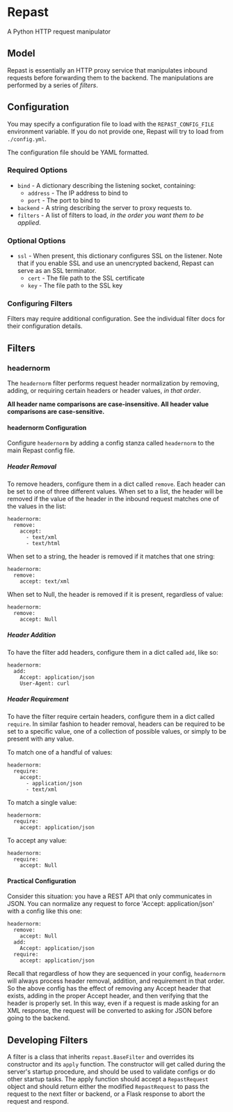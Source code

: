 # Repast

A Python HTTP request manipulator


## Model

Repast is essentially an HTTP proxy service that manipulates inbound requests
before forwarding them to the backend. The manipulations are performed by a
series of _filters_.


## Configuration

You may specify a configuration file to load with the `REPAST_CONFIG_FILE`
environment variable. If you do not provide one, Repast will try to load from
`./config.yml`.

The configuration file should be YAML formatted.

### Required Options

 * `bind` - A dictionary describing the listening socket, containing:
   * `address` - The IP address to bind to
   * `port` - The port to bind to
 * `backend` - A string describing the server to proxy requests to.
 * `filters` - A list of filters to load, _in the order you want them to
    be applied_.

### Optional Options

 * `ssl` - When present, this dictionary configures SSL on the listener. Note
   that if you enable SSL and use an unencrypted backend, Repast can serve as an
   SSL terminator.
   * `cert` - The file path to the SSL certificate
   * `key` - The file path to the SSL key

### Configuring Filters

Filters may require additional configuration. See the individual filter docs for
their configuration details.


## Filters

### headernorm

The `headernorm` filter performs request header normalization by removing,
adding, or requiring certain headers or header values, _in that order_.

**All header name comparisons are case-insensitive. All header value comparisons
are case-sensitive.**

#### headernorm Configuration

Configure `headernorm` by adding a config stanza called `headernorm` to the main
Repast config file.

##### Header Removal

To remove headers, configure them in a dict called `remove`. Each header can be
set to one of three different values. When set to a list, the header will be
removed if the value of the header in the inbound request matches one of the
values in the list:

    headernorm:
      remove:
        accept:
          - text/xml
          - text/html

When set to a string, the header is removed if it matches that one string:

    headernorm:
      remove:
        accept: text/xml

When set to Null, the header is removed if it is present, regardless of value:

    headernorm:
      remove:
        accept: Null

##### Header Addition

To have the filter add headers, configure them in a dict called `add`, like so:

    headernorm:
      add:
        Accept: application/json
        User-Agent: curl

##### Header Requirement

To have the filter require certain headers, configure them in a dict called
`require`. In similar fashion to header removal, headers can be required to be
set to a specific value, one of a collection of possible values, or simply to be
present with any value.

To match one of a handful of values:

    headernorm:
      require:
        accept:
          - application/json
          - text/xml

To match a single value:

    headernorm:
      require:
        accept: application/json

To accept any value:

    headernorm:
      require:
        accept: Null

#### Practical Configuration

Consider this situation: you have a REST API that only communicates in JSON. You
can normalize any request to force 'Accept: application/json' with a config like
this one:

    headernorm:
      remove:
        accept: Null
      add:
        Accept: application/json
      require:
        accept: application/json

Recall that regardless of how they are sequenced in your config, `headernorm`
will always process header removal, addition, and requirement in that order.
So the above config has the effect of removing any Accept header that exists,
adding in the proper Accept header, and then verifying that the header is
properly set. In this way, even if a request is made asking for an XML
response, the request will be converted to asking for JSON before going to the
backend.


## Developing Filters

A filter is a class that inherits `repast.BaseFilter` and overrides its
constructor and its `apply` function. The constructor will get called during the
server's startup procedure, and should be used to validate configs or do other
startup tasks. The apply function should accept a `RepastRequest` object and
should return either the modified `RepastRequest` to pass the request to the
next filter or backend, or a Flask response to abort the request and respond.

